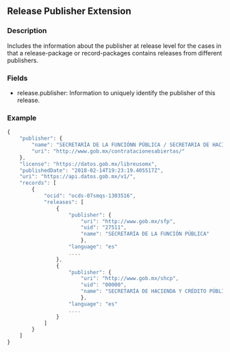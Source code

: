 ## Release Publisher Extension
### Description
Includes the information about the publisher at release level for the cases in that a release-package or record-packages 
contains releases from different publishers.

### Fields
- release.publisher: Information to uniquely identify the publisher of this release.

### Example

```javascript
{
    "publisher": {
        "name": "SECRETARÍA DE LA FUNCIÓNN PÚBLICA / SECRETARIA DE HACIENDA Y CRÉDITO PÚBLICO", 
        "uri": "http://www.gob.mx/contratacionesabiertas/"
    }, 
    "license": "https://datos.gob.mx/libreusomx", 
    "publishedDate": "2018-02-14T19:23:19.405517Z", 
    "uri": "https://api.datos.gob.mx/v1/", 
    "records": [
        {
            "ocid": "ocds-07smqs-1303516", 
            "releases": [
                {
                    "publisher": {
                        "uri": "http://www.gob.mx/sfp", 
                        "uid": "27511", 
                        "name": "SECRETARÍA DE LA FUNCIÓN PÚBLICA"
                        }, 
                    "language": "es"
                    ....
                }, 
                {
                    "publisher": {
                        "uri": "http://www.gob.mx/shcp", 
                        "uid": "00000", 
                        "name": "SECRETARÍA DE HACIENDA Y CRÉDITO PÚBLICO"
                        }, 
                    "language": "es"
                    ....
                }
            ]
        }
    ]
}
```